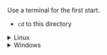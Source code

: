 Use a terminal for the first start.
* `cd` to this directory

<details><summary>Linux</summary>

* `docker-compose --file docker-compose-linux.yml up`
  
</details>

<details><summary>Windows</summary>

* `docker compose --file docker-compose-windows.yml up`
  
</details>
